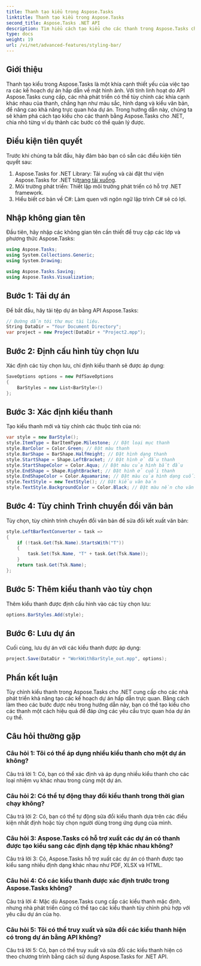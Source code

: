 ```yaml
---
title: Thanh tạo kiểu trong Aspose.Tasks
linktitle: Thanh tạo kiểu trong Aspose.Tasks
second_title: Aspose.Tasks .NET API
description: Tìm hiểu cách tạo kiểu cho các thanh trong Aspose.Tasks cho .NET để nâng cao khả năng trực quan hóa dự án.
type: docs
weight: 19
url: /vi/net/advanced-features/styling-bar/
---
```

## Giới thiệu

Thanh tạo kiểu trong Aspose.Tasks là một khía cạnh thiết yếu của việc tạo ra các kế hoạch dự án hấp dẫn về mặt hình ảnh. Với tính linh hoạt do API Aspose.Tasks cung cấp, các nhà phát triển có thể tùy chỉnh các khía cạnh khác nhau của thanh, chẳng hạn như màu sắc, hình dạng và kiểu văn bản, để nâng cao khả năng trực quan hóa dự án. Trong hướng dẫn này, chúng ta sẽ khám phá cách tạo kiểu cho các thanh bằng Aspose.Tasks cho .NET, chia nhỏ từng ví dụ thành các bước có thể quản lý được.

## Điều kiện tiên quyết

Trước khi chúng ta bắt đầu, hãy đảm bảo bạn có sẵn các điều kiện tiên quyết sau:

1.  Aspose.Tasks for .NET Library: Tải xuống và cài đặt thư viện Aspose.Tasks for .NET từ[trang tải xuống](https://releases.aspose.com/tasks/net/).
2. Môi trường phát triển: Thiết lập môi trường phát triển có hỗ trợ .NET framework.
3. Hiểu biết cơ bản về C#: Làm quen với ngôn ngữ lập trình C# sẽ có lợi.

## Nhập không gian tên

Đầu tiên, hãy nhập các không gian tên cần thiết để truy cập các lớp và phương thức Aspose.Tasks:

```csharp
using Aspose.Tasks;
using System.Collections.Generic;
using System.Drawing;

using Aspose.Tasks.Saving;
using Aspose.Tasks.Visualization;

```

## Bước 1: Tải dự án

Để bắt đầu, hãy tải tệp dự án bằng API Aspose.Tasks:

```csharp
// Đường dẫn tới thư mục tài liệu.
String DataDir = "Your Document Directory";
var project = new Project(DataDir + "Project2.mpp");
```

## Bước 2: Định cấu hình tùy chọn lưu

Xác định các tùy chọn lưu, chỉ định kiểu thanh sẽ được áp dụng:

```csharp
SaveOptions options = new PdfSaveOptions
{
    BarStyles = new List<BarStyle>()
};
```

## Bước 3: Xác định kiểu thanh

Tạo kiểu thanh mới và tùy chỉnh các thuộc tính của nó:

```csharp
var style = new BarStyle();
style.ItemType = BarItemType.Milestone; // Đặt loại mục thanh
style.BarColor = Color.Green; // Đặt màu thanh
style.BarShape = BarShape.HalfHeight; // Đặt hình dạng thanh
style.StartShape = Shape.LeftBracket; // Đặt hình ở đầu thanh
style.StartShapeColor = Color.Aqua; // Đặt màu của hình bắt đầu
style.EndShape = Shape.RightBracket; // Đặt hình ở cuối thanh
style.EndShapeColor = Color.Aquamarine; // Đặt màu của hình dạng cuối
style.TextStyle = new TextStyle(); // Đặt kiểu văn bản
style.TextStyle.BackgroundColor = Color.Black; // Đặt màu nền cho văn bản
```

## Bước 4: Tùy chỉnh Trình chuyển đổi văn bản

Tùy chọn, tùy chỉnh trình chuyển đổi văn bản để sửa đổi kết xuất văn bản:

```csharp
style.LeftBarTextConverter = task =>
{
    if (!task.Get(Tsk.Name).StartsWith("T"))
    {
        task.Set(Tsk.Name, "T" + task.Get(Tsk.Name));
    }
    return task.Get(Tsk.Name);
};
```

## Bước 5: Thêm kiểu thanh vào tùy chọn

Thêm kiểu thanh được định cấu hình vào các tùy chọn lưu:

```csharp
options.BarStyles.Add(style);
```

## Bước 6: Lưu dự án

Cuối cùng, lưu dự án với các kiểu thanh được áp dụng:

```csharp
project.Save(DataDir + "WorkWithBarStyle_out.mpp", options);
```

## Phần kết luận

Tùy chỉnh kiểu thanh trong Aspose.Tasks cho .NET cung cấp cho các nhà phát triển khả năng tạo các kế hoạch dự án hấp dẫn trực quan. Bằng cách làm theo các bước được nêu trong hướng dẫn này, bạn có thể tạo kiểu cho các thanh một cách hiệu quả để đáp ứng các yêu cầu trực quan hóa dự án cụ thể.

## Câu hỏi thường gặp

### Câu hỏi 1: Tôi có thể áp dụng nhiều kiểu thanh cho một dự án không?

Câu trả lời 1: Có, bạn có thể xác định và áp dụng nhiều kiểu thanh cho các loại nhiệm vụ khác nhau trong cùng một dự án.
   
### Câu hỏi 2: Có thể tự động thay đổi kiểu thanh trong thời gian chạy không?

Câu trả lời 2: Có, bạn có thể tự động sửa đổi kiểu thanh dựa trên các điều kiện nhất định hoặc tùy chọn người dùng trong ứng dụng của mình.
   
### Câu hỏi 3: Aspose.Tasks có hỗ trợ xuất các dự án có thanh được tạo kiểu sang các định dạng tệp khác nhau không?

Câu trả lời 3: Có, Aspose.Tasks hỗ trợ xuất các dự án có thanh được tạo kiểu sang nhiều định dạng khác nhau như PDF, XLSX và HTML.
   
### Câu hỏi 4: Có các kiểu thanh được xác định trước trong Aspose.Tasks không?

Câu trả lời 4: Mặc dù Aspose.Tasks cung cấp các kiểu thanh mặc định, nhưng nhà phát triển cũng có thể tạo các kiểu thanh tùy chỉnh phù hợp với yêu cầu dự án của họ.
   
### Câu hỏi 5: Tôi có thể truy xuất và sửa đổi các kiểu thanh hiện có trong dự án bằng API không?

Câu trả lời 5: Có, bạn có thể truy xuất và sửa đổi các kiểu thanh hiện có theo chương trình bằng cách sử dụng Aspose.Tasks for .NET API.